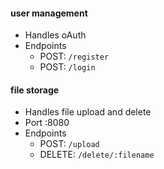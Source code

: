 #### user management
* Handles oAuth
* Endpoints 
    - POST: `/register` 
    - POST: `/login` 

#### file storage
* Handles file upload and delete
* Port :8080
* Endpoints
    - POST: `/upload` 
    - DELETE: `/delete/:filename`
